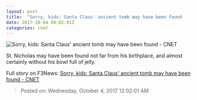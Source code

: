 ```yaml
---
layout: post
title:  "Sorry, kids: Santa Claus' ancient tomb may have been found     - CNET"
date: 2017-10-04 00:02:01Z
categories: cnet
---
```


![Sorry, kids: Santa Claus' ancient tomb may have been found     - CNET](https://cnet1.cbsistatic.com/img/qcn1v6H3MjORN59vduq7_PVluHs=/670x503/2017/10/03/72e8e27f-a676-4d0e-8903-7e9b35796434/santa-claus-2798729-1280.jpg)

St. Nicholas may have been found not far from his birthplace, and almost certainly without his bowl full of jelly.


Full story on F3News: [Sorry, kids: Santa Claus' ancient tomb may have been found     - CNET](http://www.f3nws.com/n/nc3cKF)

> Posted on: Wednesday, October 4, 2017 12:02:01 AM
